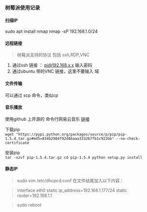 ### 树莓派使用记录

#### 扫描IP
sudo apt install nmap
    nmap -sP 192.168.1.0/24
    
#### 远程链接 

> 树莓派支持的协议 包括 ssh,RDP,VNC

1. 通过ssh 链接 ： pi@192.168.x.x 输入密码
2. 通过ubuntu 带的VNC 链接，这里不要输入 域

#### 文件传输
可以通过 scp 命令，类似cp


####  音乐播放
使用github 上开源的 命令行网易云音乐 [链接](https://github.com/darknessomi/musicbox)
<br>

下载pip <br>
`
wget "https://pypi.python.org/packages/source/p/pip/pip-1.5.4.tar.gz#md5=834b2904f92d46aaa333267fb1c922bb" --no-check-certificate
`

安装pip <br>
`
 tar -xzvf pip-1.5.4.tar.gz
 cd pip-1.5.4
 python setup.py install
`
#### 静态IP

> sudo vim /etc/dhcpcd.conf
> 在文件结尾加入以下内容：

> interface eth0
> static ip_address=192.168.1.177/24
> static router=192.168.1.1

> sudo reboot